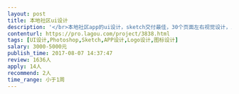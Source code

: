 ```yaml
---                
layout: post       
title: 本地社区ui设计           
description: '</br>本地社区app的ui设计，sketch交付最佳，30个页面左右视觉设计，icon设计，图标需SVG格式呈现，标注页面各种元素的尺寸、间距、颜色！</br>'     
contenturl: https://pro.lagou.com/project/3838.html      
tags: [UI设计,Photoshop,Sketch,APP设计,Logo设计,图标设计]            
salary: 3000-5000元          
publish_time: 2017-08-07 14:37:47         
review: 1636人                   
apply: 14人                   
recommend: 2人                   
time_range: 小于1周              
---                 
```

